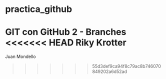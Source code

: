 # practica_github
GIT con GitHub 2 - Branches
<<<<<<< HEAD
Riky Krotter
=======
Juan Mondello
>>>>>>> 55d3def9ca94f8c79ac8b746070849202a6d52ad
